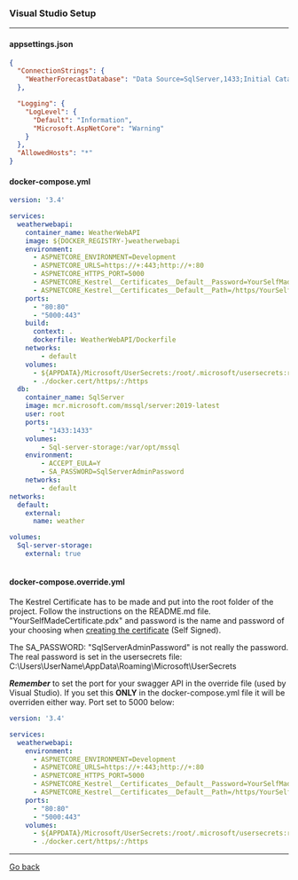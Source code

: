 ### **Visual Studio Setup**
---

#### **appsettings.json**
```json
{
  "ConnectionStrings": {
    "WeatherForecastDatabase": "Data Source=SqlServer,1433;Initial Catalog=DB;User ID=sa; Password=123456a@;Connect Timeout=99999;Encrypt=False;TrustServerCertificate=False;ApplicationIntent=ReadWrite;MultiSubnetFailover=False"
  },

  "Logging": {
    "LogLevel": {
      "Default": "Information",
      "Microsoft.AspNetCore": "Warning"
    }
  },
  "AllowedHosts": "*"
}
```
#### **docker-compose.yml**
```yml
version: '3.4'

services:
  weatherwebapi:
    container_name: WeatherWebAPI
    image: ${DOCKER_REGISTRY-}weatherwebapi
    environment:
      - ASPNETCORE_ENVIRONMENT=Development
      - ASPNETCORE_URLS=https://+:443;http://+:80
      - ASPNETCORE_HTTPS_PORT=5000
      - ASPNETCORE_Kestrel__Certificates__Default__Password=YourSelfMadeCertificatePassword
      - ASPNETCORE_Kestrel__Certificates__Default__Path=/https/YourSelfMadeCertificate.pfx
    ports:
      - "80:80"
      - "5000:443"
    build:
      context: .
      dockerfile: WeatherWebAPI/Dockerfile
    networks: 
        - default
    volumes:
      - ${APPDATA}/Microsoft/UserSecrets:/root/.microsoft/usersecrets:ro
      - ./docker.cert/https/:/https
  db:
    container_name: SqlServer
    image: mcr.microsoft.com/mssql/server:2019-latest
    user: root
    ports:
        - "1433:1433"
    volumes:
        - Sql-server-storage:/var/opt/mssql
    environment:
        - ACCEPT_EULA=Y
        - SA_PASSWORD=SqlServerAdminPassword
    networks:
        - default
networks:
  default:
    external:
      name: weather

volumes:
  Sql-server-storage:
    external: true
    
```
#### **docker-compose.override.yml**
The Kestrel Certificate has to be made and put into the root folder of the project. Follow the instructions on the README.md file. "YourSelfMadeCertificate.pdx" and password is the name and password of your choosing when [creating the certificate](/WeatherWebAPI/WeatherWebAPI/README_SelfSignedHttpsCertificate.md) (Self Signed).

The SA_PASSWORD: "SqlServerAdminPassword" is not really the password. The real password is set in the usersecrets file: C:\Users\UserName\AppData\Roaming\Microsoft\UserSecrets

***Remember*** to set the port for your swagger API in the override file (used by Visual Studio). If you set this **ONLY** in the docker-compose.yml file it will be overriden either way. Port set to 5000 below:
```yml
version: '3.4'

services:
  weatherwebapi:
    environment:
      - ASPNETCORE_ENVIRONMENT=Development
      - ASPNETCORE_URLS=https://+:443;http://+:80
      - ASPNETCORE_HTTPS_PORT=5000
      - ASPNETCORE_Kestrel__Certificates__Default__Password=YourSelfMadeCertificatePassword
      - ASPNETCORE_Kestrel__Certificates__Default__Path=/https/YourSelfMadeCertificate.pfx
    ports:
      - "80:80"
      - "5000:443"
    volumes:
      - ${APPDATA}/Microsoft/UserSecrets:/root/.microsoft/usersecrets:ro
      - ./docker.cert/https/:/https

```
---
[Go back](/WeatherWebAPI/WeatherWebAPI/Documentation/README.md)